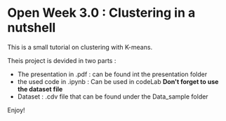 # Open Week 3.0 : Clustering in a nutshell

This is a small tutorial on clustering with K-means. 

Theis project is devided in two parts :
- The presentation in .pdf  : can be found int the presentation folder
- the used code in .ipynb : Can be used in codeLab **Don't forget to use the dataset file**
- Dataset : .cdv file that can be found under the Data_sample folder

Enjoy! 

